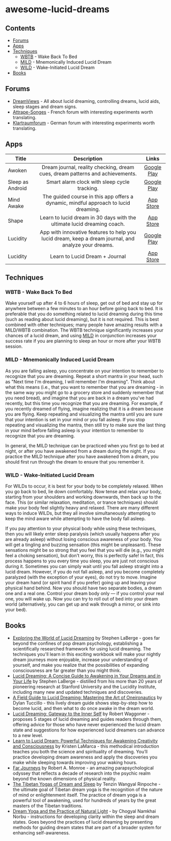 # awesome-lucid-dreams
 
## Contents

- [Forums](#forums)
- [Apps](#apps)
- [Techniques](#techniques)
	- [WBTB](#wbtb---wake-back-to-bed) - Wake Back To Bed
	- [MILD](#mild---mnemonically-induced-lucid-dream) - Mnemonically Induced Lucid Dream
	- [WILD](#wild---wake-initiated-lucid-dream) - Wake-Initiated Lucid Dream
- [Books](#books)

## Forums

- [DreamViews](https://dreamviews.com) - All about lucid dreaming, controlling dreams, lucid aids, sleep stages and dream signs.
- [Attrape-Songes](https://www.attrape-songes.com) - French forum with interesting experiments worth translating.
- [Klartraumforum](https://www.klartraumforum.de) - German forum with interesting experiments worth translating.

## Apps

| Title        | Description           | Links       |
| ------------ |:---------------------:|:-----------:|
| Awoken | Dream journal, reality checking, dream cues, dream patterns and achievements. | [Google Play](https://play.google.com/store/apps/details?id=com.lucid_dreaming.awoken) |
| Sleep as Android | Smart alarm clock with sleep cycle tracking. | [Google Play](https://play.google.com/store/apps/details?id=com.urbandroid.sleep) |
| Mind Awake | The guided course in this app offers a dynamic, mindful approach to lucid dreaming. | [App Store](https://apps.apple.com/us/app/mind-awake/id1374074148) |
| Shape | Learn to lucid dream in 30 days with the ultimate lucid dreaming coach. | [App Store](https://apps.apple.com/us/app/shape-lucid-dreaming/id1577026266) |
| Lucidity | App with innovative features to help you lucid dream, keep a dream journal, and analyze your dreams. | [Google Play](https://play.google.com/store/apps/details?id=ch.b3nz.lucidity) |
| Lucidity | Learn to Lucid Dream + Journal | [App Store](https://apps.apple.com/us/app/lucidity-lucid-dreaming/id1121048340) |

## Techniques

###	WBTB - Wake Back To Bed

Wake yourself up after 4 to 6 hours of sleep, get out of bed and stay up for anywhere between a few minutes to an hour before going back to bed. It is preferable that you do something related to lucid dreaming during this time (such as reading about lucid dreaming), but it is not required. This is best combined with other techniques; many people have amazing results with a MILD/WBTB combination. The WBTB technique significantly increases your chances of a lucid dream, and using [MILD](#mild) in conjunction increases your success rate if you are planning to sleep an hour or more after your WBTB session. 

### MILD - Mnemonically Induced Lucid Dream

As you are falling asleep, you concentrate on your intention to remember to recognize that you are dreaming. Repeat a short mantra in your head, such as "Next time I'm dreaming, I will remember I'm dreaming". Think about what this means (i.e., that you want to remember that you are dreaming - in the same way you might go to a grocery store and suddenly remember that you need bread), and imagine that you are back in a dream you've had recently, but this time you recognize that you are dreaming. For example, if you recently dreamed of flying, imagine realizing that it is a dream because you are flying. Keep repeating and visualizing the mantra until you are sure that your intention is set in your mind or you fall asleep. If you stop repeating and visualizing the mantra, then still try to make sure the last thing in your mind before falling asleep is your intention to remember to recognize that you are dreaming.

In general, the MILD technique can be practiced when you first go to bed at night, or after you have awakened from a dream during the night. If you practice the MILD technique after you have awakened from a dream, you should first run through the dream to ensure that you remember it. 

### WILD - Wake-Initiated Lucid Dream

For WILDs to occur, it is best for your body to be completely relaxed. When you go back to bed, lie down comfortably. Now tense and relax your body, starting from your shoulders and working downwards, then back up to the face. This (or similar relaxation, meditation, or trance techniques) should make your body feel slightly heavy and relaxed. There are many different ways to induce WILDs, but they all involve simultaneously attempting to keep the mind aware while attempting to have the body fall asleep. 

If you pay attention to your physical body while using these techniques, then you will likely enter sleep paralysis (which usually happens after you are already asleep) without losing conscious awareness of your body. You will get a tingling and buzzing sensation (this might be unpleasant). These sensations might be so strong that you feel that you will die (e.g., you might feel a choking sensation), but don't worry, this is perfectly safe! In fact, this process happens to you every time you sleep, you are just not conscious during it. Sometimes you can simply wait until you fall asleep straight into a lucid dream. However, if you do not fall asleep, and you become completely paralyzed (with the exception of your eyes), do not try to move. Imagine your dream hand (or spirit hand if you prefer) going up and leaving your physical hand behind. Now you should have two separate bodies, a dream one and a real one. Control your dream body only — if you control your real one, you will wake up. Now you can try to roll out of bed into your dream world (alternatively, you can get up and walk through a mirror, or sink into your bed). 

## Books

- [Exploring the World of Lucid Dreaming](https://www.amazon.com/Exploring-World-Dreaming-Stephen-LaBerge/dp/034537410X/) by Stephen LaBerge - goes far beyond the confines of pop dream psychology, establishing a scientifically researched framework for using lucid dreaming. The techniques you'll learn in this exciting workbook will make your nightly dream journeys more enjoyable, increase your understanding of yourself, and make you realize that the possibilities of expanding consciousness are far greater than you might think.
- [Lucid Dreaming: A Concise Guide to Awakening in Your Dreams and in Your Life](https://www.amazon.com/Lucid-Dreaming-Concise-Awakening-Dreams/dp/159179675X) by Stephen LaBerge - distilled from his more than 20 years of pioneering research at Stanford University and the Lucidity Institute, including many new and updated techniques and discoveries.
- [A Field Guide to Lucid Dreaming: Mastering the Art of Oneironautics](https://www.amazon.com/Field-Guide-Lucid-Dreaming-Oneironautics/dp/0761177396/) by Dylan Tuccillo - this lively dream guide shows step-by-step how to become lucid, and then what to do once awake in the dream world.  
- [Lucid Dreaming: Gateway to the Inner Self](https://www.amazon.com/Lucid-Dreaming-Gateway-Inner-Self/dp/193049114X) by Robert Waggoner - proposes 5 stages of lucid dreaming and guides readers through them, offering advice for those who have never experienced the lucid dream state and suggestions for how experienced lucid dreamers can advance to a new level.
- [Learn to Lucid Dream: Powerful Techniques for Awakening Creativity and Consciousness](https://www.amazon.com/Learn-Lucid-Dream-Techniques-Consciousness/dp/1641523824) by Kristen LaMarca - this methodical introduction teaches you both the science and spirituality of dreaming. You’ll practice developing dream awareness and apply the discoveries you make while sleeping towards improving your waking hours.
- [Far Journeys](https://www.amazon.com/Far-Journeys-Trilogy-Robert-Monroe/dp/0385231822) by Robert A. Monroe - an amazing parapsychological odyssey that reflects a decade of research into the psychic realm beyond the known dimensions of physical reality.
- [The Tibetan Yogas of Dream and Sleep](https://www.amazon.com/Tibetan-Yogas-Dream-Sleep/dp/1559391014/) by Tenzin Wangyal Rinpoche - the ultimate goal of Tibetan dream yoga is the recognition of the nature of mind or enlightenment itself. The practice of dream yoga is a powerful tool of awakening, used for hundreds of years by the great masters of the Tibetan traditions. 
- [Dream Yoga and the Practice of Natural Light](https://www.amazon.com/Dream-Yoga-Practice-Natural-Light/dp/1559391618) - by Chogyal Namkhai Norbu - instructions for developing clarity within the sleep and dream states. Goes beyond the practices of lucid dreaming by presenting methods for guiding dream states that are part of a broader system for enhancing self-awareness.